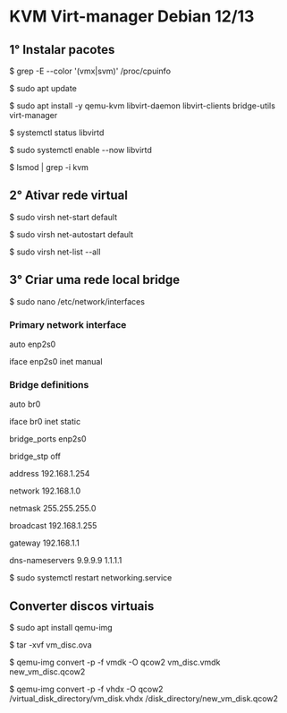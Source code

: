 # KVM Virt-manager Debian 12/13

## 1° Instalar pacotes

$ grep -E --color '(vmx|svm)' /proc/cpuinfo

$ sudo apt update

$ sudo apt install -y qemu-kvm libvirt-daemon libvirt-clients bridge-utils virt-manager

$ systemctl status libvirtd

$ sudo systemctl enable --now libvirtd

$ lsmod | grep -i kvm

## 2° Ativar rede virtual

$ sudo virsh net-start default

$ sudo virsh net-autostart default

$ sudo virsh net-list --all

## 3° Criar uma rede local bridge

$ sudo nano /etc/network/interfaces

### Primary network interface

auto enp2s0

iface enp2s0 inet manual

### Bridge definitions

auto br0

iface br0 inet static

bridge_ports enp2s0

bridge_stp off

address 192.168.1.254

network 192.168.1.0

netmask 255.255.255.0

broadcast 192.168.1.255

gateway 192.168.1.1

dns-nameservers 9.9.9.9 1.1.1.1

$ sudo systemctl restart networking.service

## Converter discos virtuais 

$ sudo apt install qemu-img

$ tar -xvf vm_disc.ova

$ qemu-img convert -p -f vmdk -O qcow2 vm_disc.vmdk new_vm_disc.qcow2

$ qemu-img convert -p -f vhdx -O qcow2 /virtual_disk_directory/vm_disk.vhdx /disk_directory/new_vm_disk.qcow2
